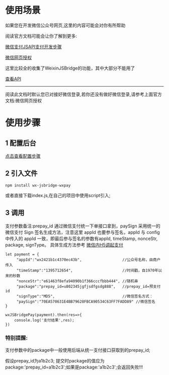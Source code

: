 # 使用场景


如果您在开发微信公众号网页,这里的内容可能会对你有所帮助

阅读官方文档可能会让你了解到更多:

[微信支付JSAPI支付开发步骤](https://pay.weixin.qq.com/wiki/doc/api/jsapi.php?chapter=7_3)

[微信网页授权](https://mp.weixin.qq.com/wiki?t=resource/res_main&id=mp1421140842)

这里比较全的收集了WeixinJSBridge的功能，其中大部分不能用了

[查看API](http://mmlike.sinaapp.com/)

---

阅读此文档时默认您已对接好微信登录,若你还没有做好微信登录,请参考上面官方文档:微信网页授权

# 使用步骤


## 1 配置后台

[点击查看配置步骤](https://pay.weixin.qq.com/wiki/doc/api/jsapi.php?chapter=7_3)


## 2 引入文件

    npm install wx-jsbridge-wxpay

或者直接下载index.js,在自己的项目中使用script引入;



## 3 调用

支付参数备注:prepay_id 通过微信支付统一下单接口拿到，paySign 采用统一的微信支付 Sign 签名生成方法，注意这里 appId 也要参与签名，appId 与 config 中传入的 appId 一致，即最后参与签名的参数有appId, timeStamp, nonceStr, package, signType。
具体生成方法参考 [微信内H5调起支付](https://pay.weixin.qq.com/wiki/doc/api/jsapi.php?chapter=7_7&index=6)
```
let payment = {
     "appId":"wx2421b1c4370ec43b",                  //公众号名称，由商户传入     
     "timeStamp":"1395712654",                      //时间戳，自1970年以来的秒数     
     "nonceStr":"e61463f8efa94090b1f366cccfbbb444", //随机串     
     "package":"prepay_id=u802345jgfjsdfgsdg888",   //prepay_id=预支付id 
     "signType":"MD5",                              //微信签名方式：     
     "paySign":"70EA570631E4BB79628FBCA90534C63FF7FADD89" //微信签名 
}

wxJSBridgePay(payment).then(res=>{
    console.log('支付结果',res);
})

```
### 特别提醒:
支付参数中的package中一般使用后端从统一支付接口获取到的prepay_id;

假设prepay_id为a1b2c3; 提交时package的值应为package:'prepay_id=a1b2c3';如果是package:'a1b2c3';会返回失败!!!


